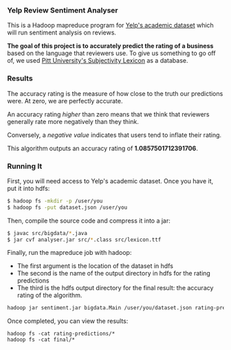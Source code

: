 ### Yelp Review Sentiment Analyser

This is a Hadoop mapreduce program for [Yelp's academic dataset](https://www.yelp.com/academic_dataset) which will run sentiment analysis on reviews.

**The goal of this project is to accurately predict the rating of a business** based on the language that reviewers use. To give us something to go off of, we used [Pitt University's Subjectivity Lexicon](http://mpqa.cs.pitt.edu/lexicons/subj_lexicon/) as a database.

### Results

The accuracy rating is the measure of how close to the truth our predictions were. At zero, we are perfectly accurate.

An accuracy rating *higher* than zero means that we think that reviewers generally rate more negatively than they think.

Conversely, a *negative value* indicates that users tend to inflate their rating.

This algorithm outputs an accuracy rating of **1.0857501712391706**.


### Running It

First, you will need access to Yelp's academic dataset. Once you have it, put it into hdfs:

```bash
$ hadoop fs -mkdir -p /user/you
$ hadoop fs -put dataset.json /user/you
```

Then, compile the source code and compress it into a jar:

```bash
$ javac src/bigdata/*.java
$ jar cvf analyser.jar src/*.class src/lexicon.ttf
```

Finally, run the mapreduce job with hadoop:

- The first argument is the location of the dataset in hdfs
- The second is the name of the output directory in hdfs for the rating predictions
- The third is the hdfs output directory for the final result: the accuracy rating of the algorithm.

```bash
hadoop jar sentiment.jar bigdata.Main /user/you/dataset.json rating-predictions final-result
```

Once completed, you can view the results:

```
hadoop fs -cat rating-predictions/*
hadoop fs -cat final/*
```
